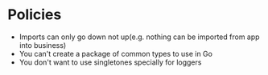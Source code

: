 # Policies

- Imports can only go down not up(e.g. nothing can be imported from app into business)
- You can't create a package of common types to use in Go
- You don't want to use singletones specially for loggers
